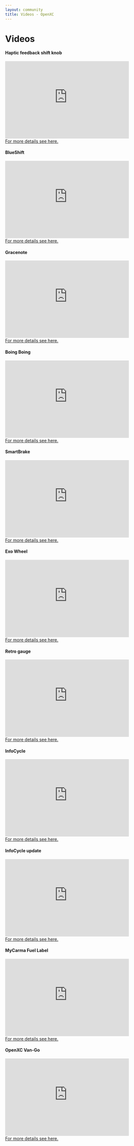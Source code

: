 ```yaml
---
layout: community
title: Videos - OpenXC
---
```

<div class="page-header">
    <h1>Videos</h1>

<div1 class="embed-container">
<h4><strong>Haptic feedback shift knob</strong></h4>
  <iframe
      src="https://www.youtube.com/embed/_fwCEwYYhI4"
      width="400"
      height="250"
      frameborder="0"
      allowfullscreen="">
  </iframe>
  <br/>
  <a href="http://openxcplatform.com/projects/shift-knob.html">For more details see here.</a>
</div1>

<div2 class="embed-container">
<h4><strong>BlueShift</strong></h4>
  <iframe
      src="https://www.youtube.com/embed/lUmPiPhLRXw"
      width="400"
      height="250"
      frameborder="0"
      allowfullscreen="">
  </iframe>
  <br/>
  <a href="http://petemills.blogspot.com/2014/07/blueshift-openxc-led-tachometer.html">For more details see here.</a>
</div2>

<div3 class="embed-container">
<h4><strong>Gracenote</strong></h4>
  <iframe
      src="https://www.youtube.com/embed/TS0MQ5Hj91w"
      width="400"
      height="250"
      frameborder="0"
      allowfullscreen="">
  </iframe>
  <br/>
  <a href="https://gigaom.com/2013/02/19/how-gracenote-is-building-a-car-stereo-that-senses-your-driving-mood/">For more details see here.</a>
</div3>

<div4 class="embed-container">
<h4><strong>Boing Boing</strong></h4>
  <iframe
      src="https://www.youtube.com/embed/8c1p2CFujZU"
      width="400"
      height="250"
      frameborder="0"
      allowfullscreen="">
  </iframe>
  <br/>
  <a href="https://boingboing.net/2013/08/13/boing-boing-ingenuity-a-look.html">For more details see here.</a>
</div4>

<div5 class="embed-container">
<h4><strong>SmartBrake</strong></h4>
  <iframe
      src="https://www.youtube.com/embed/_B67DJegg4Y"
      width="400"
      height="250"
      frameborder="0"
      allowfullscreen="">
  </iframe>
  <br/>
  <a href="https://hackaday.com/2013/09/15/smart-brake-lights-and-more-with-openxc/ ">For more details see here.</a>
</div5>

<div6 class="embed-container">
<h4><strong>Exo Wheel</strong></h4>
  <iframe
      src="https://www.youtube.com/embed/BJGwqnfFIS4"
      width="400"
      height="250"
      frameborder="0"
      allowfullscreen="">
  </iframe>
  <br/>
  <a href="https://devpost.com/software/exo-wheel">For more details see here.</a>
</div6>

<div7 class="embed-container">
<h4><strong>Retro gauge</strong></h4>
  <iframe
      src="https://www.youtube.com/embed/QQStlSP8ppA"
      width="400"
      height="250"
      frameborder="0"
      allowfullscreen="">
  </iframe>
  <br/>
  <a href="http://openxcplatform.com/projects/retro-gauge.html">For more details see here.</a>
</div7>

<div8 class="embed-container">
<h4><strong>InfoCycle</strong></h4>
  <iframe
      src="https://www.youtube.com/embed/uGf0Abf-os4"
      width="400"
      height="250"
      frameborder="0"
      allowfullscreen="">
  </iframe>
  <br/>
  <a href="https://www.ford.ca/innovation/pedal-power/">For more details see here.</a>
</div8>

<div9 class="embed-container">
<h4><strong>InfoCycle update</strong></h4>
  <iframe
      src="https://www.youtube.com/embed/8ykUBaxc8Qw"
      width="400"
      height="250"
      frameborder="0"
      allowfullscreen="">
  </iframe>
  <br/>
  <a href="https://www.ford.ca/innovation/pedal-power/">For more details see here.</a>
</div9>

<div10 class="embed-container">
<h4><strong>MyCarma Fuel Label</strong></h4>
  <iframe
      src="https://www.youtube.com/embed/piANEHaaJEw"
      width="400"
      height="250"
      frameborder="0"
      allowfullscreen="">
  </iframe>
  <br/>
  <a href="https://ford.devpost.com/submissions/16647-mycarma-openxc-personal-fuel-economy-label">For more details see here.</a>
</div10>

<div11 class="embed-container">
<h4><strong>OpenXC Van-Go</strong></h4>
  <iframe
      src="https://www.youtube.com/embed/VZedQH9FHiw"
      width="400"
      height="250"
      frameborder="0"
      allowfullscreen="">
  </iframe>
  <br/>
  <a href="https://hackaday.com/2013/09/18/team-van-gogh-uses-openxc-to-create-art-from-your-drive/">For more details see here.</a>
</div11>
